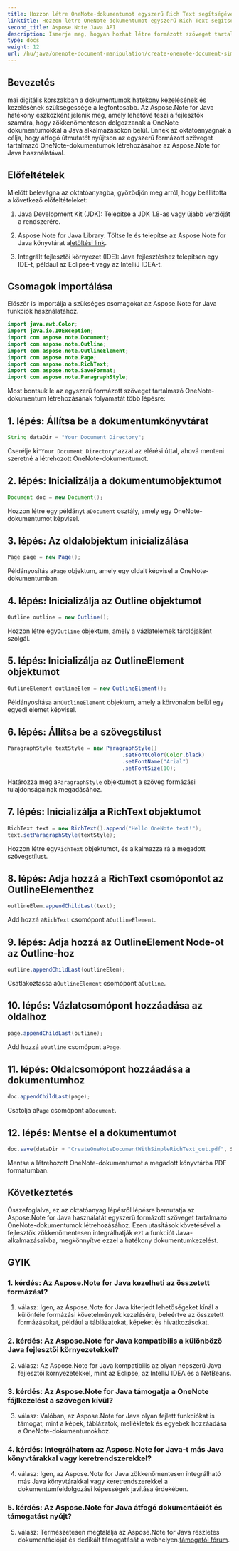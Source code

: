 ```yaml
---
title: Hozzon létre OneNote-dokumentumot egyszerű Rich Text segítségével Java nyelven
linktitle: Hozzon létre OneNote-dokumentumot egyszerű Rich Text segítségével Java nyelven
second_title: Aspose.Note Java API
description: Ismerje meg, hogyan hozhat létre formázott szöveget tartalmazó OneNote-dokumentumokat az Aspose.Note Java használatával. Integrálja ezt a funkciót Java-alkalmazásaiba a hatékony dokumentumkezelés érdekében.
type: docs
weight: 12
url: /hu/java/onenote-document-manipulation/create-onenote-document-simple-rich-text/
---
```

## Bevezetés

mai digitális korszakban a dokumentumok hatékony kezelésének és kezelésének szükségessége a legfontosabb. Az Aspose.Note for Java hatékony eszközként jelenik meg, amely lehetővé teszi a fejlesztők számára, hogy zökkenőmentesen dolgozzanak a OneNote dokumentumokkal a Java alkalmazásokon belül. Ennek az oktatóanyagnak a célja, hogy átfogó útmutatót nyújtson az egyszerű formázott szöveget tartalmazó OneNote-dokumentumok létrehozásához az Aspose.Note for Java használatával.

## Előfeltételek

Mielőtt belevágna az oktatóanyagba, győződjön meg arról, hogy beállította a következő előfeltételeket:

1. Java Development Kit (JDK): Telepítse a JDK 1.8-as vagy újabb verzióját a rendszerére.
   
2.  Aspose.Note for Java Library: Töltse le és telepítse az Aspose.Note for Java könyvtárat a[letöltési link](https://releases.aspose.com/note/java/).
   
3. Integrált fejlesztői környezet (IDE): Java fejlesztéshez telepítsen egy IDE-t, például az Eclipse-t vagy az IntelliJ IDEA-t.

## Csomagok importálása

Először is importálja a szükséges csomagokat az Aspose.Note for Java funkciók használatához.

```java
import java.awt.Color;
import java.io.IOException;
import com.aspose.note.Document;
import com.aspose.note.Outline;
import com.aspose.note.OutlineElement;
import com.aspose.note.Page;
import com.aspose.note.RichText;
import com.aspose.note.SaveFormat;
import com.aspose.note.ParagraphStyle;
```

Most bontsuk le az egyszerű formázott szöveget tartalmazó OneNote-dokumentum létrehozásának folyamatát több lépésre:

## 1. lépés: Állítsa be a dokumentumkönyvtárat

```java
String dataDir = "Your Document Directory";
```

 Cserélje ki`"Your Document Directory"`azzal az elérési úttal, ahová menteni szeretné a létrehozott OneNote-dokumentumot.

## 2. lépés: Inicializálja a dokumentumobjektumot

```java
Document doc = new Document();
```

 Hozzon létre egy példányt a`Document` osztály, amely egy OneNote-dokumentumot képvisel.

## 3. lépés: Az oldalobjektum inicializálása

```java
Page page = new Page();
```

 Példányosítás a`Page` objektum, amely egy oldalt képvisel a OneNote-dokumentumban.

## 4. lépés: Inicializálja az Outline objektumot

```java
Outline outline = new Outline();
```

 Hozzon létre egy`Outline` objektum, amely a vázlatelemek tárolójaként szolgál.

## 5. lépés: Inicializálja az OutlineElement objektumot

```java
OutlineElement outlineElem = new OutlineElement();
```

 Példányosítása an`OutlineElement` objektum, amely a körvonalon belül egy egyedi elemet képvisel.

## 6. lépés: Állítsa be a szövegstílust

```java
ParagraphStyle textStyle = new ParagraphStyle()
                                    .setFontColor(Color.black)
                                    .setFontName("Arial")
                                    .setFontSize(10);
```

 Határozza meg a`ParagraphStyle` objektumot a szöveg formázási tulajdonságainak megadásához.

## 7. lépés: Inicializálja a RichText objektumot

```java
RichText text = new RichText().append("Hello OneNote text!");
text.setParagraphStyle(textStyle);
```

 Hozzon létre egy`RichText` objektumot, és alkalmazza rá a megadott szövegstílust.

## 8. lépés: Adja hozzá a RichText csomópontot az OutlineElementhez

```java
outlineElem.appendChildLast(text);
```

 Add hozzá a`RichText` csomópont a`OutlineElement`.

## 9. lépés: Adja hozzá az OutlineElement Node-ot az Outline-hoz

```java
outline.appendChildLast(outlineElem);
```

 Csatlakoztassa a`OutlineElement` csomópont a`Outline`.

## 10. lépés: Vázlatcsomópont hozzáadása az oldalhoz

```java
page.appendChildLast(outline);
```

 Add hozzá a`Outline` csomópont a`Page`.

## 11. lépés: Oldalcsomópont hozzáadása a dokumentumhoz

```java
doc.appendChildLast(page);
```

 Csatolja a`Page` csomópont a`Document`.

## 12. lépés: Mentse el a dokumentumot

```java
doc.save(dataDir + "CreateOneNoteDocumentWithSimpleRichText_out.pdf", SaveFormat.Pdf);
```

Mentse a létrehozott OneNote-dokumentumot a megadott könyvtárba PDF formátumban.

## Következtetés

Összefoglalva, ez az oktatóanyag lépésről lépésre bemutatja az Aspose.Note for Java használatát egyszerű formázott szöveget tartalmazó OneNote-dokumentumok létrehozásához. Ezen utasítások követésével a fejlesztők zökkenőmentesen integrálhatják ezt a funkciót Java-alkalmazásaikba, megkönnyítve ezzel a hatékony dokumentumkezelést.

## GYIK

### 1. kérdés: Az Aspose.Note for Java kezelheti az összetett formázást?

1. válasz: Igen, az Aspose.Note for Java kiterjedt lehetőségeket kínál a különféle formázási követelmények kezelésére, beleértve az összetett formázásokat, például a táblázatokat, képeket és hivatkozásokat.

### 2. kérdés: Az Aspose.Note for Java kompatibilis a különböző Java fejlesztői környezetekkel?

2. válasz: Az Aspose.Note for Java kompatibilis az olyan népszerű Java fejlesztői környezetekkel, mint az Eclipse, az IntelliJ IDEA és a NetBeans.

### 3. kérdés: Az Aspose.Note for Java támogatja a OneNote fájlkezelést a szövegen kívül?

3. válasz: Valóban, az Aspose.Note for Java olyan fejlett funkciókat is támogat, mint a képek, táblázatok, mellékletek és egyebek hozzáadása a OneNote-dokumentumokhoz.

### 4. kérdés: Integrálhatom az Aspose.Note for Java-t más Java könyvtárakkal vagy keretrendszerekkel?

4. válasz: Igen, az Aspose.Note for Java zökkenőmentesen integrálható más Java könyvtárakkal vagy keretrendszerekkel a dokumentumfeldolgozási képességek javítása érdekében.

### 5. kérdés: Az Aspose.Note for Java átfogó dokumentációt és támogatást nyújt?

 5. válasz: Természetesen megtalálja az Aspose.Note for Java részletes dokumentációját és dedikált támogatását a webhelyen.[támogatói fórum](https://forum.aspose.com/c/note/28).